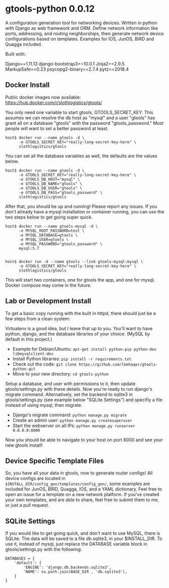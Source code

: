 # gtools-python 0.0.12

A configuration generation tool for networking devices. Written in python with Django as web framework and ORM. Define network information like ports, addressing, and routing neighborships, then generate network device configurations based on templates. Examples for IOS, JunOS, BIRD and Quagga included.

Built with:

Django==1.11.13
django-bootstrap3==10.0.1
Jinja2==2.9.5
MarkupSafe==0.23
psycopg2-binary==2.7.4
pytz==2018.4

## Docker Install

Public docker images now available: https://hub.docker.com/r/slothlogistics/gtools/

You only need one variable to start gtools, GTOOLS_SECRET_KEY. This assumes we can resolve the db host as "mysql" and a user "gtools" has grant all on a database "gtools" with the password "gtools_password." Most people will want to set a better password at least.

```
host$ docker run --name gtools -d \
      -e GTOOLS_SECRET_KEY="really-long-secret-key-here" \
      slothlogistics/gtools
```

You can set all the database variables as well, the defaults are the values below.

```
host$ docker run --name gtools -d \
      -e GTOOLS_SECRET_KEY="really-long-secret-key-here" \
      -e GTOOLS_DB_HOST="mysql" \
      -e GTOOLS_DB_NAME="gtools" \
      -e GTOOLS_DB_USER="gtools" \
      -e GTOOLS_DB_PASS="gtools_password" \
      slothlogistics/gtools
```

After that, you should be up and running! Please report any issues. If you don't already have a mysql installation or container running, you can use the two steps below to get going super quick.

```
host$ docker run --name gtools-mysql -d \
      -e MYSQL_ROOT_PASSWORD=test \
      -e MYSQL_DATABASE=gtools \
      -e MYSQL_USER=gtools \
      -e MYSQL_PASSWORD="gtools_password" \
      mysql:5.7


host$ docker run -d --name gtools --link gtools-mysql:mysql \
      -e GTOOLS_SECRET_KEY="really-long-secret-key-here" \
      slothlogistics/gtools
```

This will start two containers, one for gtools the app, and one for mysql. Docker compose may come in the future.

## Lab or Development Install

To get a basic copy running with the built in httpd, there should just be a few steps from a clean system:

Virtualenv is a good idea, but I leave that up to you. You'll want to have python, django, and the database libraries of your choice. (MySQL by default in this project.)

* Example for Debian/Ubuntu: `apt-get install python-pip python-dev libmysqlclient-dev`
* Install Python libraries: `pip install -r requirements.txt`
* Check out the code: `git clone https://github.com/lkmhaqer/gtools-python.git`
* Move to your new directory: `cd gtools-python`

Setup a database, and user with permissions to it, then update gtools/settings.py with these details. Now you're ready to run django's migrate command. Alternatively, set the backend to sqlite3 in gtools/settings.py (see example below "SQLite Settings") and specifiy a file instead of using mysql, then migrate.

* Django's migrate command: `python manage.py migrate`
* Create an admin user: `python manage.py createsuperuser`
* Start the webserver on all IPs: `python manage.py runserver 0.0.0.0:8000`

Now you should be able to navigate to your host on port 8000 and see your new gtools install!

## Device Specific Template Files

So, you have all your data in gtools, now to generate router configs! All device configs are located in `$INSTALL_DIR/config_gen/templates/config_gen/`, some examples are included for JunOS, BIRD, Quagga, IOS, and a YAML dictionary. Feel free to open an issue for a template on a new network platform. If you've created your own templates, and are able to share, feel free to submit them to me, or just a pull request.

## SQLite Settings

If you would like to get going quick, and don't want to use MySQL, there is SQLite. The data will be saved to a file db.sqlite3, in your $INSTALL_DIR. To use it, instead of mysql, just replace the DATABASE variable block in gtools/settings.py with the following:

```
DATABASES = {
    'default': {
        'ENGINE': 'django.db.backends.sqlite3',
        'NAME': os.path.join(BASE_DIR , 'db.sqlite3'),
    }
}
```
